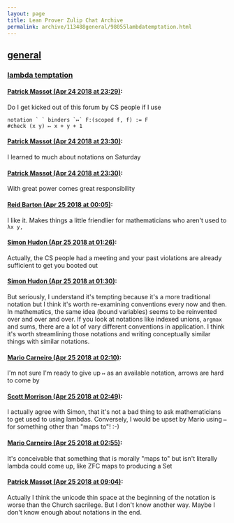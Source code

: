 ```yaml
---
layout: page
title: Lean Prover Zulip Chat Archive 
permalink: archive/113488general/98055lambdatemptation.html
---
```


## [general](index.html)
### [lambda temptation](98055lambdatemptation.html)

#### [Patrick Massot (Apr 24 2018 at 23:29)](https://leanprover.zulipchat.com/#narrow/stream/113488-general/topic/lambda%20temptation/near/125641452):
Do I get kicked out of this forum by CS people if I use
```lean
notation ` ` binders `↦` F:(scoped f, f) := F
#check (x y) ↦ x + y + 1
```

#### [Patrick Massot (Apr 24 2018 at 23:30)](https://leanprover.zulipchat.com/#narrow/stream/113488-general/topic/lambda%20temptation/near/125641513):
I learned to much about notations on Saturday

#### [Patrick Massot (Apr 24 2018 at 23:30)](https://leanprover.zulipchat.com/#narrow/stream/113488-general/topic/lambda%20temptation/near/125641523):
With great power comes great responsibility

#### [Reid Barton (Apr 25 2018 at 00:05)](https://leanprover.zulipchat.com/#narrow/stream/113488-general/topic/lambda%20temptation/near/125642990):
I like it. Makes things a little friendlier for mathematicians who aren't used to `λx y,`

#### [Simon Hudon (Apr 25 2018 at 01:26)](https://leanprover.zulipchat.com/#narrow/stream/113488-general/topic/lambda%20temptation/near/125646078):
Actually, the CS people had a meeting and your past violations are already sufficient to get you booted out

#### [Simon Hudon (Apr 25 2018 at 01:30)](https://leanprover.zulipchat.com/#narrow/stream/113488-general/topic/lambda%20temptation/near/125646299):
But seriously, I understand it's tempting because it's a more traditional notation but I think it's worth re-examining conventions every now and then. In mathematics, the same idea (bound variables) seems to be reinvented over and over and over. If you look at notations like indexed unions, `argmax` and sums, there are a lot of vary different conventions in application. I think it's worth streamlining those notations and writing conceptually similar things with similar notations.

#### [Mario Carneiro (Apr 25 2018 at 02:10)](https://leanprover.zulipchat.com/#narrow/stream/113488-general/topic/lambda%20temptation/near/125647689):
I'm not sure I'm ready to give up `↦` as an available notation, arrows are hard to come by

#### [Scott Morrison (Apr 25 2018 at 02:49)](https://leanprover.zulipchat.com/#narrow/stream/113488-general/topic/lambda%20temptation/near/125649077):
I actually agree with Simon, that it's not a bad thing to ask mathematicians to get used to using lambdas. Conversely, I would be upset by Mario using `↦ ` for something other than "maps to"! :-)

#### [Mario Carneiro (Apr 25 2018 at 02:55)](https://leanprover.zulipchat.com/#narrow/stream/113488-general/topic/lambda%20temptation/near/125649299):
It's conceivable that something that is morally "maps to" but isn't literally lambda could come up, like ZFC maps to producing a Set

#### [Patrick Massot (Apr 25 2018 at 09:04)](https://leanprover.zulipchat.com/#narrow/stream/113488-general/topic/lambda%20temptation/near/125659462):
Actually I think the unicode thin space at the beginning of the notation is worse than the Church sacrilege. But I don't know another way. Maybe I don't know enough about notations in the end.

